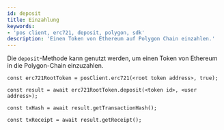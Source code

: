 ```yaml
---
id: deposit
title: Einzahlung
keywords:
- 'pos client, erc721, deposit, polygon, sdk'
description: 'Einen Token von Ethereum auf Polygon Chain einzahlen.'
---
```


Die `deposit`-Methode kann genutzt werden, um einen Token von Ethereum in die Polygon-Chain einzuzahlen.

```
const erc721RootToken = posClient.erc721(<root token address>, true);

const result = await erc721RootToken.deposit(<token id>, <user address>);

const txHash = await result.getTransactionHash();

const txReceipt = await result.getReceipt();

```
